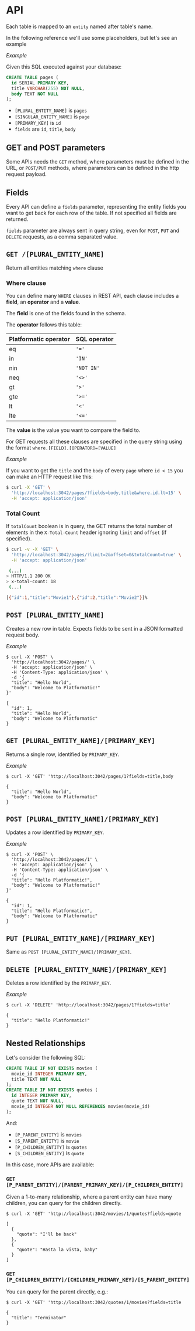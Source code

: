 # API

Each table is mapped to an `entity` named after table's name. 

In the following reference we'll use some placeholders, but let's see an example

_Example_

Given this SQL executed against your database:

```sql
CREATE TABLE pages (
  id SERIAL PRIMARY KEY,
  title VARCHAR(255) NOT NULL,
  body TEXT NOT NULL
);
```

- `[PLURAL_ENTITY_NAME]` is `pages`
- `[SINGULAR_ENTITY_NAME]` is `page`
- `[PRIMARY_KEY]` is `id`
- `fields` are `id`, `title`, `body`

## GET and POST parameters

Some APIs needs the `GET` method, where parameters must be defined in the URL, or `POST/PUT` methods, where parameters can be defined in the http request payload.

## Fields

Every API can define a `fields` parameter, representing the entity fields you want to get back for each row of the table. If not specified all fields are returned.


`fields` parameter are always sent in query string, even for `POST`, `PUT` and `DELETE` requests, as a comma separated value.

## `GET /[PLURAL_ENTITY_NAME]`

Return all entities matching `where` clause

### Where clause

You can define many `WHERE` clauses in REST API, each clause includes a **field**, an **operator** and a **value**.

The **field** is one of the fields found in the schema.

The **operator** follows this table:

| Platformatic operator | SQL operator |
|--- | ---|
| eq | `'='` |
| in | `'IN'` |
| nin | `'NOT IN'` |
| neq | `'<>'` |
| gt | `'>'` |
| gte | `'>='` |
| lt | `'<'` |
| lte | `'<='` |

The **value** is the value you want to compare the field to.

For GET requests all these clauses are specified in the query string using the format `where.[FIELD].[OPERATOR]=[VALUE]`

_Example_

If you want to get the `title` and the `body` of every `page` where `id < 15` you can make an HTTP request like this:

```bash
$ curl -X 'GET' \
  'http://localhost:3042/pages/?fields=body,title&where.id.lt=15' \
  -H 'accept: application/json'
```

### Total Count

If `totalCount` boolean is in query, the GET returns the total number of elements in the `X-Total-Count` header ignoring `limit` and `offset` (if specified).

```bash
$ curl -v -X 'GET' \
  'http://localhost:3042/pages/?limit=2&offset=0&totalCount=true' \
  -H 'accept: application/json'

 (...)
> HTTP/1.1 200 OK
> x-total-count: 18
 (...)

[{"id":1,"title":"Movie1"},{"id":2,"title":"Movie2"}]%
```


## `POST [PLURAL_ENTITY_NAME]`

Creates a new row in table. Expects fields to be sent in a JSON formatted request body.

_Example_

```
$ curl -X 'POST' \
  'http://localhost:3042/pages/' \
  -H 'accept: application/json' \
  -H 'Content-Type: application/json' \
  -d '{
  "title": "Hello World",
  "body": "Welcome to Platformatic!"
}'

{
  "id": 1,
  "title": "Hello World",
  "body": "Welcome to Platformatic"
}
```

## `GET [PLURAL_ENTITY_NAME]/[PRIMARY_KEY]`

Returns a single row, identified by `PRIMARY_KEY`.

_Example_

```
$ curl -X 'GET' 'http://localhost:3042/pages/1?fields=title,body

{
  "title": "Hello World",
  "body": "Welcome to Platformatic"
}
```

## `POST [PLURAL_ENTITY_NAME]/[PRIMARY_KEY]`

Updates a row identified by `PRIMARY_KEY`. 

_Example_

```
$ curl -X 'POST' \
  'http://localhost:3042/pages/1' \
  -H 'accept: application/json' \
  -H 'Content-Type: application/json' \
  -d '{
  "title": "Hello Platformatic!",
  "body": "Welcome to Platformatic!"
}'

{
  "id": 1,
  "title": "Hello Platformatic!",
  "body": "Welcome to Platformatic"
}
```
## `PUT [PLURAL_ENTITY_NAME]/[PRIMARY_KEY]`

Same as `POST [PLURAL_ENTITY_NAME]/[PRIMARY_KEY]`.

## `DELETE [PLURAL_ENTITY_NAME]/[PRIMARY_KEY]`

Deletes a row identified by the `PRIMARY_KEY`.

_Example_

```
$ curl -X 'DELETE' 'http://localhost:3042/pages/1?fields=title'

{
  "title": "Hello Platformatic!"
}
```

## Nested Relationships

Let's consider the following SQL:

```sql
CREATE TABLE IF NOT EXISTS movies (
  movie_id INTEGER PRIMARY KEY,
  title TEXT NOT NULL
);
CREATE TABLE IF NOT EXISTS quotes (
  id INTEGER PRIMARY KEY,
  quote TEXT NOT NULL,
  movie_id INTEGER NOT NULL REFERENCES movies(movie_id)
);
```

And:
- `[P_PARENT_ENTITY]` is `movies`
- `[S_PARENT_ENTITY]` is `movie`
- `[P_CHILDREN_ENTITY]` is `quotes`
- `[S_CHILDREN_ENTITY]` is `quote`

In this case, more APIs are available:

### `GET [P_PARENT_ENTITY]/[PARENT_PRIMARY_KEY]/[P_CHILDREN_ENTITY]`

Given a 1-to-many relationship, where a parent entity can have many children, you can query for the children directly.

```
$ curl -X 'GET' 'http://localhost:3042/movies/1/quotes?fields=quote

[
  {
    "quote": "I'll be back"
  },
  {
    "quote": "Hasta la vista, baby"
  }
]
```

### `GET [P_CHILDREN_ENTITY]/[CHILDREN_PRIMARY_KEY]/[S_PARENT_ENTITY]`

You can query for the parent directly, e.g.:

```
$ curl -X 'GET' 'http://localhost:3042/quotes/1/movies?fields=title

{
  "title": "Terminator"
}
```

